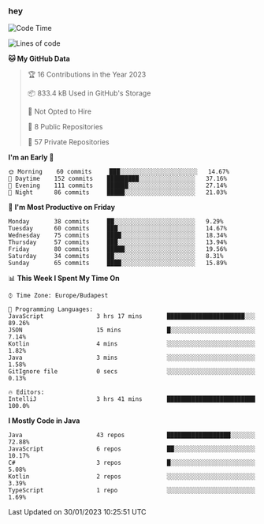 ### hey

<!--START_SECTION:waka-->
![Code Time](http://img.shields.io/badge/Code%20Time-884%20hrs%2054%20mins-blue)

![Lines of code](https://img.shields.io/badge/From%20Hello%20World%20I%27ve%20Written-651%20Thousand%20lines%20of%20code-blue)

**🐱 My GitHub Data** 

> 🏆 16 Contributions in the Year 2023
 > 
> 📦 833.4 kB Used in GitHub's Storage 
 > 
> 🚫 Not Opted to Hire
 > 
> 📜 8 Public Repositories 
 > 
> 🔑 57 Private Repositories  
 > 
**I'm an Early 🐤** 

```text
🌞 Morning    60 commits     ███░░░░░░░░░░░░░░░░░░░░░░   14.67% 
🌆 Daytime    152 commits    █████████░░░░░░░░░░░░░░░░   37.16% 
🌃 Evening    111 commits    ██████░░░░░░░░░░░░░░░░░░░   27.14% 
🌙 Night      86 commits     █████░░░░░░░░░░░░░░░░░░░░   21.03%

```
📅 **I'm Most Productive on Friday** 

```text
Monday       38 commits     ██░░░░░░░░░░░░░░░░░░░░░░░   9.29% 
Tuesday      60 commits     ███░░░░░░░░░░░░░░░░░░░░░░   14.67% 
Wednesday    75 commits     ████░░░░░░░░░░░░░░░░░░░░░   18.34% 
Thursday     57 commits     ███░░░░░░░░░░░░░░░░░░░░░░   13.94% 
Friday       80 commits     █████░░░░░░░░░░░░░░░░░░░░   19.56% 
Saturday     34 commits     ██░░░░░░░░░░░░░░░░░░░░░░░   8.31% 
Sunday       65 commits     ████░░░░░░░░░░░░░░░░░░░░░   15.89%

```


📊 **This Week I Spent My Time On** 

```text
⌚︎ Time Zone: Europe/Budapest

💬 Programming Languages: 
JavaScript               3 hrs 17 mins       ██████████████████████░░░   89.26% 
JSON                     15 mins             █░░░░░░░░░░░░░░░░░░░░░░░░   7.14% 
Kotlin                   4 mins              ░░░░░░░░░░░░░░░░░░░░░░░░░   1.82% 
Java                     3 mins              ░░░░░░░░░░░░░░░░░░░░░░░░░   1.58% 
GitIgnore file           0 secs              ░░░░░░░░░░░░░░░░░░░░░░░░░   0.13%

🔥 Editors: 
IntelliJ                 3 hrs 41 mins       █████████████████████████   100.0%

```

**I Mostly Code in Java** 

```text
Java                     43 repos            ██████████████████░░░░░░░   72.88% 
JavaScript               6 repos             ██░░░░░░░░░░░░░░░░░░░░░░░   10.17% 
C#                       3 repos             █░░░░░░░░░░░░░░░░░░░░░░░░   5.08% 
Kotlin                   2 repos             ░░░░░░░░░░░░░░░░░░░░░░░░░   3.39% 
TypeScript               1 repo              ░░░░░░░░░░░░░░░░░░░░░░░░░   1.69%

```



 Last Updated on 30/01/2023 10:25:51 UTC
<!--END_SECTION:waka-->
